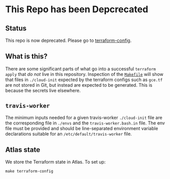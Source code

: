 # This Repo has been Depcrecated 


## Status

This repo is now deprecated. Please go to [terraform-config](https://github.com/travis-infrastructure/terraform-config).

## What is this?

There are some significant parts of what go into a successful `terraform apply`
that *do not* live in this repository.  Inspection of the
[`Makefile`](./Makefile) will show that files in `./cloud-init` expected by the
terraform configs such as `gce.tf` are not stored in Git, but instead are
expected to be generated.  This is because the secrets live elsewhere.

## `travis-worker`

The minimum inputs needed for a given travis-worker `./cloud-init` file are the
corresponding file in `./envs` and the `travis-worker.bash.in` file.  The env file
must be provided and should be line-separated environment variable declarations
suitable for an `/etc/default/travis-worker` file.

## Atlas state

We store the Terraform state in Atlas. To set up:

    make terraform-config
